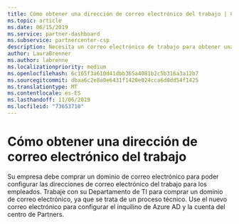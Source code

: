 ```yaml
---
title: Cómo obtener una dirección de correo electrónico del trabajo | Centro de Partners
ms.topic: article
ms.date: 06/15/2019
ms.service: partner-dashboard
ms.subservice: partnercenter-csp
description: Necesita un correo electrónico de trabajo para obtener una cuenta de Azure AD en el centro de Partners.
author: LauraBrenner
ms.author: labrenne
ms.localizationpriority: medium
ms.openlocfilehash: 6c165f3a610d41dbb365a4081b2c5b316a3a12b7
ms.sourcegitcommit: dbaa6c2e8a0e6431f1420e024cca6d0dd54f1425
ms.translationtype: MT
ms.contentlocale: es-ES
ms.lasthandoff: 11/06/2019
ms.locfileid: "73653710"
---
```

# <a name="how-to-get-a-work-email-address"></a>Cómo obtener una dirección de correo electrónico del trabajo

Su empresa debe comprar un dominio de correo electrónico para poder configurar las direcciones de correo electrónico del trabajo para los empleados. Trabaje con su Departamento de TI para comprar un dominio de correo electrónico, ya que se trata de un proceso técnico. Use el nuevo correo electrónico para configurar el inquilino de Azure AD y la cuenta del centro de Partners.
